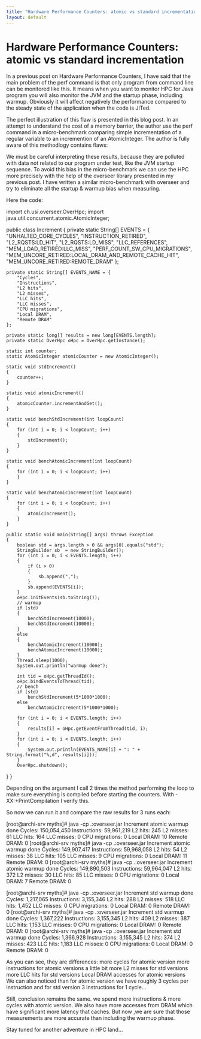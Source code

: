 ```yaml
---
title: "Hardware Performance Counters: atomic vs standard incrementation"
layout: default
---
```


# Hardware Performance Counters: atomic vs standard incrementation
In a previous post on Hardware  Performance Counters, I have said that the main problem of the perf command is that only program from command line can be monitored like this.
It means when you want to monitor HPC for Java program you will also monitor the JVM and the startup phase, including warmup. Obviously it will affect negatively the performance compared to the steady state of the application when the code is JITed.

The perfect illustration of this flaw is presented in this blog post. In an attempt to understand the cost of a memory barrier, the author use the perf command in a micro-benchmark comparing simple incrementation of a regular variable to an incremention of an AtomicInteger. The author is fully aware of this methodlogy contains flaws:

We must be careful interpreting these results, because they are polluted with data not related to our program under test, like the JVM startup sequence.
To avoid this bias in the micro-benchmark we can use the HPC more precisely with the help of the overseer library presented in my previous post.
I have written a similar micro-benchmark with overseer and try to eliminate all the startup & warmup bias when measuring.

Here the code:

import ch.usi.overseer.OverHpc;
import java.util.concurrent.atomic.AtomicInteger;
 
public class Increment
{
    private static String[] EVENTS = {
        "UNHALTED_CORE_CYCLES",
        "INSTRUCTION_RETIRED",
        "L2_RQSTS:LD_HIT",
        "L2_RQSTS:LD_MISS",
        "LLC_REFERENCES",
        "MEM_LOAD_RETIRED:LLC_MISS",
        "PERF_COUNT_SW_CPU_MIGRATIONS",
        "MEM_UNCORE_RETIRED:LOCAL_DRAM_AND_REMOTE_CACHE_HIT",
        "MEM_UNCORE_RETIRED:REMOTE_DRAM"
    };
 
    private static String[] EVENTS_NAME = {
        "Cycles",
        "Instructions",
        "L2 hits",
        "L2 misses",
        "LLC hits",
        "LLC misses",
        "CPU migrations",
        "Local DRAM",
        "Remote DRAM"
    };
 
    private static long[] results = new long[EVENTS.length];
    private static OverHpc oHpc = OverHpc.getInstance();
 
    static int counter;
    static AtomicInteger atomicCounter = new AtomicInteger();
 
    static void stdIncrement()
    {
        counter++;
    }
 
    static void atomicIncrement()
    {
        atomicCounter.incrementAndGet();
    }
 
    static void benchStdIncrement(int loopCount)
    {
        for (int i = 0; i < loopCount; i++)
        {
            stdIncrement();
        }
    }
 
    static void benchAtomicIncrement(int loopCount)
    {
        for (int i = 0; i < loopCount; i++)
        }
    }
 
    static void benchAtomicIncrement(int loopCount)
    {
        for (int i = 0; i < loopCount; i++)
        {
            atomicIncrement();
        }
    }
 
    public static void main(String[] args) throws Exception
    {
        boolean std = args.length > 0 && args[0].equals("std");
        StringBuilder sb  = new StringBuilder();
        for (int i = 0; i < EVENTS.length; i++)
        {
            if (i > 0)
            {
                sb.append(",");
            }
            sb.append(EVENTS[i]);
        }
        oHpc.initEvents(sb.toString());
        // warmup
        if (std)
        {
            benchStdIncrement(10000);
            benchStdIncrement(10000);
        }
        else
        {
            benchAtomicIncrement(10000);
            benchAtomicIncrement(10000);
        }
        Thread.sleep(1000);
        System.out.println("warmup done");
 
        int tid = oHpc.getThreadId();
        oHpc.bindEventsToThread(tid);
        // bench
        if (std)
            benchStdIncrement(5*1000*1000);
        else
            benchAtomicIncrement(5*1000*1000);
 
        for (int i = 0; i < EVENTS.length; i++)
        {
            results[i] = oHpc.getEventFromThread(tid, i);
        }
        for (int i = 0; i < EVENTS.length; i++)
        {
            System.out.println(EVENTS_NAME[i] + ": " + String.format("%,d", results[i]));
        }
        OverHpc.shutdown();
   }
}

Depending on the argument I call 2 times the method performing the loop to make sure everything is compiled before starting the counters. With -XX:+PrintCompilation I verify this.

So now we can run it and compare the raw results for 3 runs each:

[root@archi-srv myths]# java -cp .:overseer.jar Increment atomic
warmup done
Cycles: 150,054,450
Instructions: 59,961,219
L2 hits: 245
L2 misses: 61
LLC hits: 164
LLC misses: 0
CPU migrations: 0
Local DRAM: 10
Remote DRAM: 0
[root@archi-srv myths]# java -cp .:overseer.jar Increment atomic
warmup done
Cycles: 149,907,417
Instructions: 59,968,058
L2 hits: 54
L2 misses: 38
LLC hits: 105
LLC misses: 9
CPU migrations: 0
Local DRAM: 11
Remote DRAM: 0
[root@archi-srv myths]# java -cp .:overseer.jar Increment atomic
warmup done
Cycles: 149,890,503
Instructions: 59,964,047
L2 hits: 372
L2 misses: 30
LLC hits: 85
LLC misses: 0
CPU migrations: 0
Local DRAM: 7
Remote DRAM: 0
 
[root@archi-srv myths]# java -cp .:overseer.jar Increment std
warmup done
Cycles: 1,217,065
Instructions: 3,155,346
L2 hits: 288
L2 misses: 518
LLC hits: 1,452
LLC misses: 0
CPU migrations: 0
Local DRAM: 0
Remote DRAM: 0
[root@archi-srv myths]# java -cp .:overseer.jar Increment std
warmup done
Cycles: 1,367,222
Instructions: 3,155,345
L2 hits: 409
L2 misses: 387
LLC hits: 1,153
LLC misses: 0
CPU migrations: 0
Local DRAM: 0
Remote DRAM: 0
[root@archi-srv myths]# java -cp .:overseer.jar Increment std
warmup done
Cycles: 1,366,928
Instructions: 3,155,345
L2 hits: 374
L2 misses: 423
LLC hits: 1,183
LLC misses: 0
CPU migrations: 0
Local DRAM: 0
Remote DRAM: 0

As you can see, they are differences:
more cycles for atomic version
more instructions for atomic versions
a little bit more L2 misses for std versions
more LLC hits for std versions
Local DRAM accesses for atomic versions
We can also noticed than for atomic version we have roughly 3 cycles per instruction and for std version 3 instructions for 1 cycle...

Still, conclusion remains the same. we spend more instructions & more cycles with atomic version. We also have more accesses from DRAM which have significant more latency that caches.
But now ,we are sure that those measurements are more accurate than including the warmup phase.

Stay tuned for another adventure in HPC land...
